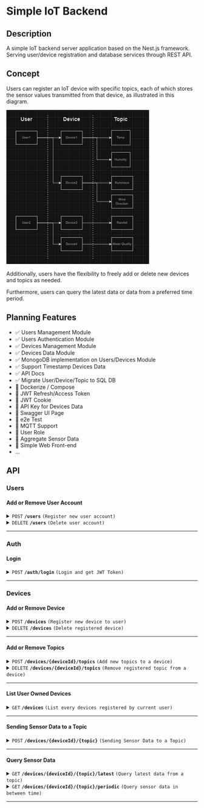 # Simple IoT Backend

## Description

A simple IoT backend server application based on the Nest.js framework. Serving user/device registration and database services through REST API.

## Concept

Users can register an IoT device with specific topics, each of which stores the sensor values transmitted from that device, as illustrated in this diagram. 

![alt text](/docs/images/image.png)

Additionally, users have the flexibility to freely add or delete new devices and topics as needed. 

Furthermore, users can query the latest data or data from a preferred time period.

## Planning Features

- :white_check_mark: Users Management Module
- :white_check_mark: Users Authentication Module 
- :white_check_mark: Devices Management Module
- :white_check_mark: Devices Data Module
- :white_check_mark: MonogoDB implementation on Users/Devices Module
- :white_check_mark: Support Timestamp Devices Data
- :white_check_mark: API Docs
- :white_check_mark: Migrate User/Device/Topic to SQL DB
- :black_square_button: Dockerize / Compose
- :black_square_button: JWT Refresh/Access Token
- :black_square_button: JWT Cookie
- :black_square_button: API Key for Devices Data
- :black_square_button: Swagger UI Page
- :black_square_button: e2e Test
- :black_square_button: MQTT Support
- :black_square_button: User Role
- :black_square_button: Aggregate Sensor Data
- :black_square_button: Simple Web Front-end
- ...

## API

### Users

#### Add or Remove User Account

<details>
 <summary><code>POST</code> <code><b>/users</b></code> <code>(Register new user account)</code></summary>

##### Authentication

> None

##### Parameters

> None

##### Body

> | name | type | data type | description |
> |------|------|-----------|-------------|
> | username   | required | string | string of username  |
> | password   | required | string | string of password  |


##### Responses

> | http code | content-type | response |
> |-----------|--------------|----------|
> | `201` | `application/json` | `{"id": 1 ,"username": hello}` |
> | `400` | `application/json` | `{"message": "Validation failed","statusCode": 400}` |
> | `409` | `application/json` | `{"message": "Username already exists","error": "Conflict","statusCode": 409}` |

##### Example cURL

> ```javascript
> curl --location 'http://localhost:3000/users' \
> --header 'Content-Type: application/json' \
> --data '{
>    "username": "hello",
>    "password": "world"
> }'
> ```

</details>

<details>
 <summary><code>DELETE</code> <code><b>/users</b></code> <code>(Delete user account)</code></summary>

##### Authentication

> | header | type | description |      
> |--------|------|-------------|
> | Authorization   | Bearer {{JWT_TOKEN}} | Get from /auth/login |


##### Parameters

> None

##### Body

> | name      |  type     | data type               | description                                                           |
> |-----------|-----------|-------------------------|-----------------------------------------------------------------------|
> | password   | required | string | string of password


##### Responses

> | http code     | content-type                      | response                                                            |
> |---------------|-----------------------------------|---------------------------------------------------------------------|
> | `200`         | `application/json`        | `{"id": 1, "username": "hello"}`|
> | `400`         | `application/json`                | `{"message": "Validation failed","statusCode": 400}`|
> | `401`         | `application/json`         | `{"message": "Unauthorized","statusCode": 401}`|
> | `404`         | `application/json`         | `{"message": "User does not exist","statusCode": 404}`|

##### Example cURL

> ```javascript
> curl --location --request DELETE 'http://localhost:3000/users' \
> --header 'Authorization: Bearer {{JWT_TOKEN}}' \
> --header 'Content-Type: application/json' \
> --data '{
>    "password": "world"
> }'
> ```

</details>

---------------------------------------------------------

### Auth

#### Login

<details>
 <summary><code>POST</code> <code><b>/auth/login</b></code> <code>(Login and get JWT Token)</code></summary>

##### Authentication

> None

##### Parameters

> None

##### Body

> | name      |  type     | data type               | description                                                           |
> |-----------|-----------|-------------------------|-----------------------------------------------------------------------|
> | username   | required | string | string of username  |
> | password   | required | string | string of password


##### Responses

> | http code | content-type | response |
> |-----------|--------------|----------|
> | `200`     | `application/json` | `{"accessToken": {{JWT_TOKEN}}}`|
> | `400`     | `application/json` | `{"message": "Validation failed","statusCode": 400}`|
> | `401`     | `application/json` | `{"message": "Incorrect password","statusCode": 401}`|
> | `404`     | `application/json` | `{"message": "User doesn't exist","statusCode": 404}`|

##### Example cURL

> ```javascript
> curl --location 'http://localhost:3000/auth/login' \
> --header 'Content-Type: application/json' \
> --data '{
>    "username": "hello",
>    "password": "world"
> }'
> ```

</details>

------------------------------------------------------

### Devices

#### Add or Remove Device

<details>
 <summary><code>POST</code> <code><b>/devices</b></code> <code>(Register new device to user)</code></summary>

##### Authentication

> | header | type | description |      
> |--------|------|-------------|
> | Authorization   | Bearer {{JWT_TOKEN}} | Get from /auth/login |

##### Parameters

> None

##### Body

> | name | type | data type | description |
> |------|------|-----------|-------------|
> | name   | required | string   | Name of the device  |
> | topics | optional | string[] or string | Topics to be registered   |


##### Responses

> | http code | content-type | response |
> |-----------|--------------|----------|
> | `201` | `application/json` | `{"id": 1, "name": "device1", "userId": 1, "topics": ["temp", "rh"]}` |
> | `400` | `application/json` | `{"message": "Validation failed","statusCode": 400}` |
> | `400` | `application/json` | `{"message": "Device name is missing","statusCode": 400}` |
> | `404` | `application/json` | `{"message": "User not found","statusCode": 404}` |

##### Example cURL

> ```javascript
> curl --location 'http://localhost:3000/devices' \
> --header 'Authorization: Bearer {{JWT_TOKEN}}' \
> --header 'Content-Type: application/json' \
> --data '{
>    "name": "device1",
>    "topics": ["temp","rh"]
>}'
> ```

</details>

<details>
 <summary><code>DELETE</code> <code><b>/devices</b></code> <code>(Delete registered device)</code></summary>

##### Authentication

> | header      |  type    | description   |      
> |-----------|-----------|-------------------------|
> | Authorization   | Bearer {{JWT_TOKEN}} | Get from /auth/login


##### Parameters

> None

##### Body

> | name      |  type     | data type               | description                                                           |
> |-----------|-----------|-------------------------|-----------------------------------------------------------------------|
> | id  | required | string or number | device id to be delete |


##### Responses

> | http code     | content-type                      | response                                                            |
> |---------------|-----------------------------------|---------------------------------------------------------------------|
> | `200`         | `application/json`        | `{"id": 1, "name": "device2", "userId": 1, "topics": ["temp", "rh"]}`|
> | `400`         | `application/json`         | `{"message": "Validation failed","statusCode": 400}`|
> | `401`         | `application/json`         | `{"message": "Unauthorized","statusCode": 401}`|
> | `404`         | `application/json`         | `{"message": "Device with id {{deviceId}} was not found for user with id {{userId}}","statusCode": 404}`|
> | `404`         | `application/json`         | `{"message": "User not found","statusCode": 404}`|

##### Example cURL

> ```javascript
> curl --location --request DELETE 'http://localhost:3000/devices' \
> --header 'Authorization: Bearer {{JWT_TOKEN}}' \
> --header 'Content-Type: application/json' \
> --data '{
>    "id": "1"
> }'
> ```

</details>

--------------------------------------------------------------------

#### Add or Remove Topics

<details>
 <summary><code>POST</code> <code><b>/devices/{deviceId}/topics</b></code> <code>(Add new topics to a device)</code></summary>

##### Authentication

> | header | type | description |      
> |--------|------|-------------|
> | Authorization   | Bearer {{JWT_TOKEN}} | Get from /auth/login |

##### Parameters

> | name | type | data type | description |
> |------|------|-----------|-------------|
> | `deviceId` | required | number | target device id to add topics |

##### Body

> | name | type | data type | description |
> |------|------|-----------|-------------|
> | topics   | required | string[] or string   | topics to be added |


##### Responses

> | http code | content-type | response |
> |-----------|--------------|----------|
> | `201` | `application/json` | `{"topicsAdded": 1, "topics": ["air"]}` |
> | `400`         | `application/json`                | `{"message": "Validation failed","statusCode": 400}`|
> | `400`         | `application/json`         | `{"message": "Topics are already registered","statusCode": 400}`|
> | `401`         | `application/json`         | `{"message": "Unauthorized","statusCode": 401}`|
> | `404`         | `application/json`         | `{"message": "Device with id {{deviceId}} was not found for user with id {{userId}}","statusCode": 404}`|
> | `404`         | `application/json`         | `{"message": "User not found","statusCode": 404}`|

##### Example cURL

> ```javascript
> curl --location 'http://localhost:3000/devices/1/topics' \
> --header 'Authorization: Bearer {{JWT_TOKEN}}' \
> --header 'Content-Type: application/json' \
> --data '{
>    "topics": "air"
>}'
> ```

</details>

<details>
 <summary><code>DELETE</code> <code><b>/devices/{deviceId}/topics</b></code> <code>(Remove registered topic from a device)</code></summary>

##### Authentication

> | header      |  type    | description   |      
> |-----------|-----------|-------------------------|
> | Authorization   | Bearer {{JWT_TOKEN}} | Get from /auth/login


##### Parameters

> | name | type | data type | description |
> |------|------|-----------|-------------|
> | `deviceId` | required | number | target device id to delete topics |

##### Body

> | name      |  type     | data type               | description                                                           |
> |-----------|-----------|-------------------------|-----------------------------------------------------------------------|
> | topics  | required | string or string[] | topics to be removed |


##### Responses

> | http code | content-type | response |
> |-----------|--------------|----------|
> | `201` | `application/json` | `{"topicsRemoved": 1, "topics": ["air"]}` |
> | `400`         | `application/json`                | `{"message": "Validation failed","statusCode": 400}`|
> | `400`         | `application/json`         | `{"message": "Topics are not registered","statusCode": 400}`|
> | `401`         | `application/json`         | `{"message": "Unauthorized","statusCode": 401}`|
> | `404`         | `application/json`         | `{"message": "Device with id {{deviceId}} was not found for user with id {{userId}}","statusCode": 404}`|
> | `404`         | `application/json`         | `{"message": "User not found","statusCode": 404}`|

##### Example cURL

> ```javascript
> curl --location --request DELETE 'http://localhost:3000/devices/1/topics' \
> --header 'Authorization: Bearer {{JWT_TOKEN}}' \
> --header 'Content-Type: application/json' \
> --data '{
>    "topics": "air"
> }'
> ```

</details>

----------------------------------------------

#### List User Owned Devices

<details>
 <summary><code>GET</code> <code><b>/devices</b></code> <code>(List every devices registered by current user)</code></summary>

##### Authentication

> | header      |  type    | description   |      
> |-----------|-----------|-------------------------|
> | Authorization   | Bearer {{JWT_TOKEN}} | Get from /auth/login


##### Parameters

> None

##### Body

> None


##### Responses

> | http code | content-type | response |
> |-----------|--------------|----------|
> | `200` | `application/json` | `[{"id": 1, "name": "device1", "userId": 1,  "topics": ["temp", "rh"]}]` |
> | `401`         | `application/json`         | `{"message": "Unauthorized","statusCode": 401}`|
> | `404`         | `application/json`         | `{"message": "No devices found","statusCode": 404}`|

##### Example cURL

> ```javascript
> curl --location 'http://localhost:3000/devices' \
> --header 'Authorization: Bearer {{JWT_TOKEN}}'
> ```

</details>


----------------------------------------------

#### Sending Sensor Data to a Topic

<details>
 <summary><code>POST</code> <code><b>/devices/{deviceId}/{topic}</b></code> <code>(Sending Sensor Data to a Topic)</code></summary>

##### Authentication

> | header | type | description |      
> |--------|------|-------------|
> | Authorization   | Bearer {{JWT_TOKEN}} | Get from /auth/login |

##### Parameters

> | name | type | data type | description |
> |------|------|-----------|-------------|
> | `deviceId` | required | number | target device id to storing data |
> | `topic` | required | string | target topic to storing data |

##### Body

> | name | type | data type | description |
> |------|------|-----------|-------------|
> | payload | required | object or object[] | `{timestamp: {{iso_timestamp}}, value: {{number}}}` |


##### Responses

> | http code | content-type | response |
> |-----------|--------------|----------|
> | `201` | `application/json` | `[{"timestamp": {{iso_timestamp}},"metadata":{"topic":{{topic}},"device_id":{{device_id}}},"value":{{number}}}, ...]` |
> | `400`         | `application/json`                | `{"message": "Validation failed","statusCode": 400}`|
> | `401`         | `application/json`         | `{"message": "Unauthorized","statusCode": 401}`|
> | `401`         | `application/json`         | `{"message": "Requester is not the owner of the device","statusCode": 401}`|
> | `404`         | `application/json`         | `{"message": "Device with id {{device_id}} was not found","statusCode": 404}`|
> | `404`         | `application/json`         | `{"message": "User not found","statusCode": 404}`|

##### Example cURL

> ```javascript
> curl --location 'http://localhost:3000/devices/1/temp' \
> --header 'Authorization: Bearer {{JWT_TOKEN}}' \
> --header 'Content-Type: application/json' \
> --data '{
>   "payload": [
>        {
>            "value": 0
>        },
>        {
>            "timestamp": "2024-10-18T08:54:50.318Z",
>            "value" : 3
>        }
>    ]
>}'
> ```

#### Example Response

>```javascript
>[
>    {
>        "timestamp": "2024-10-18T10:57:26.776Z",
>        "metadata": {
>            "topic": "temp",
>            "device_id": 5
>        },
>        "value": 0
>    },
>    {
>        "timestamp": "2024-10-18T10:54:05.904Z",
>        "metadata": {
>            "topic": "temp",
>            "device_id": 5
>        },
>        "value": 3
>    }
>]
>```

</details>

----------------------------------------------

#### Query Sensor Data

<details>
 <summary><code>GET</code> <code><b>/devices/{deviceId}/{topic}/latest</b></code> <code>(Query latest data from a topic)</code></summary>

##### Authentication

> | header | type | description |      
> |--------|------|-------------|
> | Authorization   | Bearer {{JWT_TOKEN}} | Get from /auth/login |

##### Parameters

> | name | type | data type | description |
> |------|------|-----------|-------------|
> | `deviceId` | required | number | target device id to storing data |
> | `topic` | required | string | target topic to storing data |

##### Body

> None


##### Responses

> | http code | content-type | response |
> |-----------|--------------|----------|
> | `200` | `application/json` | `{{"timestamp": {{iso_timestamp}},"metadata":{"topic":{{topic}},"device_id":{{device_id}}},"value":{{number}}}}` |
> | `401`         | `application/json`         | `{"message": "Unauthorized","statusCode": 401}`|
> | `401`         | `application/json`         | `{"message": "Requester is not the owner of the device","statusCode": 401}`|
> | `404`         | `application/json`         | `{"message": "Device with id {{device_id}} was not found","statusCode": 404}`|
> | `404`         | `application/json`         | `{"message": "User not found","statusCode": 404}`|
> | `404`         | `application/json`         | `{"message": "No Latest Data Found","statusCode": 404}`|

##### Example cURL

> ```javascript
> curl --location 'http://localhost:3000/devices/1/temp/latest' \
> --header 'Authorization: Bearer {{JWT_TOKEN}}'
> ```

#### Example Response

>```javascript
>{
>    "metadata": {
>        "device_id": 5,
>        "topic": "temp"
>    },
>    "timestamp": "2024-10-18T10:57:26.776Z",
>    "value": 0
>}
>```

</details>

<details>
 <summary><code>GET</code> <code><b>/devices/{deviceId}/{topic}/periodic</b></code> <code>(Query sensor data in between time)</code></summary>

##### Authentication

> | header | type | description |      
> |--------|------|-------------|
> | Authorization   | Bearer {{JWT_TOKEN}} | Get from /auth/login |

##### Parameters

> | name | type | data type | description |
> |------|------|-----------|-------------|
> | `deviceId` | required | number | target device id to storing data |
> | `topic` | required | string | target topic to storing data |

##### Body

> | name | type | data type | description |
> |------|------|-----------|-------------|
> | from | required | ISO String Datetime | datetime indicating the starting point of requested data |
> | to   | required | ISO String Datetime |  datetime indicating the end of requested data |


##### Responses

> | http code | content-type | response |
> |-----------|--------------|----------|
> | `200` | `application/json` | `[{{"timestamp": {{iso_timestamp}},"metadata":{"topic":{{topic}},"device_id":{{device_id}}},"value":{{number}}}, ...]}` |
> | `401`         | `application/json`         | `{"message": "Unauthorized","statusCode": 401}`|
> | `401`         | `application/json`         | `{"message": "Requester is not the owner of the device","statusCode": 401}`|
> | `404`         | `application/json`         | `{"message": "Device with id {{device_id}} was not found","statusCode": 404}`|
> | `404`         | `application/json`         | `{"message": "User not found","statusCode": 404}`|
> | `404`         | `application/json`         | `{"message": "No Data Found From The Given Period","statusCode": 404}`|

##### Example cURL

> ```javascript
> curl --location 'http://localhost:3000/devices/1/temp/periodic' \
> --header 'Authorization: Bearer {{JWT_TOKEN}}' \
> --header 'Content-Type: application/json' \
> --data '{
>    "from": "2024-10-18T11:03:28.273Z",
>    "to": "2024-10-18T11:05:28.273Z"
>}'
> ```

#### Example Response

>```javascript
>[
>    {
>        "metadata": {
>            "device_id": 5,
>            "topic": "temp"
>        },
>        "timestamp": "2024-10-18T11:05:25.896Z",
>        "value": 1
>    },
>    {
>        "metadata": {
>            "device_id": 5,
>            "topic": "temp"
>        },
>        "timestamp": "2024-10-18T11:05:25.062Z",
>        "value": 1
>    }
>]
>```

</details>

----------------------------------------------